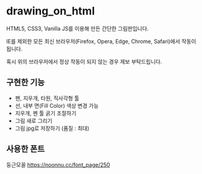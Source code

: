 # drawing_on_html

HTML5, CSS3, Vanilla JS를 이용해 만든 간단한 그림판입니다.

IE를 제외한 모든 최신 브라우저(Firefox, Opera, Edge, Chrome, Safari)에서 작동이 됩니다.

혹시 위의 브라우저에서 정상 작동이 되지 않는 경우 제보 부탁드립니다.

## 구현한 기능

-   펜, 지우개, 타원, 직사각형 툴
-   선, 내부 면(Fill Color) 색상 변경 가능
-   지우개, 펜 툴 굵기 조절하기
-   그림 새로 그리기
-   그림 jpg로 저장하기 (품질 : 최대)

## 사용한 폰트

둥근모꼴
<https://noonnu.cc/font_page/250>
